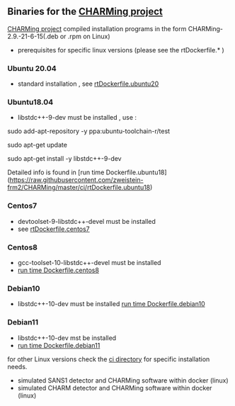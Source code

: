## Binaries for the [CHARMing project](https://github.com/zweistein-frm2/CHARMing)

[CHARMing project](https://github.com/zweistein-frm2/CHARMing) compiled installation programs in the form CHARMing-2.9.-21-6-15(.deb or .rpm on Linux) 
- prerequisites for specific linux versions (please see the rtDockerfile.* )
### Ubuntu 20.04

- standard installation , see [rtDockerfile.ubuntu20](https://github.com/zweistein-frm2/CHARMing/blob/master/ci/rtDockerfile.ubuntu20)

### Ubuntu18.04
- libstdc++-9-dev must be installed , use :
 
sudo add-apt-repository -y ppa:ubuntu-toolchain-r/test

sudo apt-get update

sudo apt-get install -y  libstdc++-9-dev

Detailed info is found in [run time Dockerfile.ubuntu18] (https://raw.githubusercontent.com/zweistein-frm2/CHARMing/master/ci/rtDockerfile.ubuntu18) 

### Centos7
 - devtoolset-9-libstdc++-devel must be installed
 - see [rtDockerfile.centos7](https://github.com/zweistein-frm2/CHARMing/blob/master/ci/rtDockerfile.centos7)
 
### Centos8

- gcc-toolset-10-libstdc++-devel must be installed
- [run time Dockerfile.centos8](https://github.com/zweistein-frm2/CHARMing/blob/master/ci/rtDockerfile.centos8)

### Debian10

- libstdc++-10-dev must be installed
[run time  Dockerfile.debian10](https://github.com/zweistein-frm2/CHARMing/blob/master/ci/rtDockerfile.debian10)

### Debian11

-  libstdc++-10-dev mst be installed
-  [run time  Dockerfile.debian11](https://github.com/zweistein-frm2/CHARMing/blob/master/ci/rtDockerfile.debian11)

for other Linux versions check the [ci directory](https://github.com/zweistein-frm2/CHARMing/tree/master/ci) for specific installation needs.


* simulated SANS1 detector and CHARMing software within docker (linux)
* simulated CHARM detector and CHARMing software within docker (linux)
